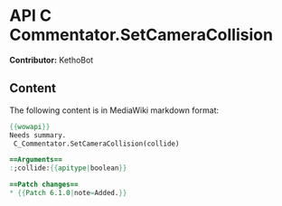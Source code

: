 # API C Commentator.SetCameraCollision

**Contributor:** KethoBot

## Content

The following content is in MediaWiki markdown format:

```mediawiki
{{wowapi}}
Needs summary.
 C_Commentator.SetCameraCollision(collide)

==Arguments==
:;collide:{{apitype|boolean}}

==Patch changes==
* {{Patch 6.1.0|note=Added.}}
```